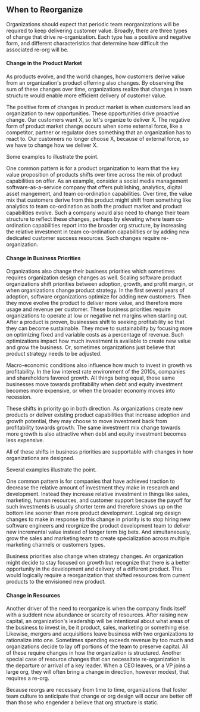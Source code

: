 ## When to Reorganize
Organizations should expect that periodic team reorganizations will be required to keep delivering customer value. Broadly, there are three types of change that drive re-organization. Each type has a positive and negative form, and different characteristics that determine how difficult the associated re-org will be.

#### Change in the Product Market
As products evolve, and the world changes, how customers derive value from an organization's product offerring also changes. By observing the sum of these changes over time, organizations realize that changes in team structure would enable more efficient delivery of customer value.

The positive form of changes in product market is when customers lead an organization to new opportunities. These opportunities drive proactive change. Our customers want X, so let's organize to deliver X. The negative form of product market change occurs when some external force, like a competitor, partner or regulator does something that an organization has to react to. Our customers no longer choose X, because of external force, so we have to change how we deliver X.

Some examples to illustrate the point. 

One common pattern is for a product organization to learn that the key value proposition of products shifts over time across the mix of product capabilities on offer. As an example, consider a social media management software-as-a-service company that offers publishing, analytics, digital asset mangement, and team co-ordination capabilities. Over time, the value mix that customers derive from this product might shift from something like analytics to team co-ordination as both the product market and product capabilities evolve. Such a company would also need to change their team structure to reflect these changes, perhaps by elevating where team co-ordination capabilities report into the broader org structure, by increasing the relative investment in team co-ordination capabilities or by adding new dedicated customer success resources. Such changes require re-organization.

#### Change in Business Priorities
Organizations also change their business priorities which sometimes requires organization design changes as well. Scaling software product organizations shift priorities between adoption, growth, and profit margin, or when organizations change product strategy. In the first several years of adoption, software organizations optimize for adding new customers. Then they move evolve the product to deliver more value, and therefore more usage and revenue per customer. These business priorities require organizations to operate at low or negative net margins when starting out. After a product is proven, businesses shift to seeking profitability so that they can become sustainable. They move to sustainability by focusing more on optimizing fixed and variable costs as a percentage of revenue. Such optimizations impact how much investment is available to create new value and grow the business. Or, sometimes organizations just believe that product strategy needs to be adjusted. 

Macro-economic conditions also influence how much to invest in growth vs profitability. In the low interest rate environment of the 2010s, companies and shareholders favored growth. All things being equal, those same businesses move towards profitability when debt and equity investment becomes more expensive, or when the broader economy moves into recession. 

These shifts in priority go in both direction. As organizations create new products or deliver existing product capabilities that increase adoption and growth potential, they may choose to move investment back from profitability towards growth. The same investment mix change towards more growth is also attractive when debt and equity investment becomes less expensive.

All of these shifts in business priorities are supportable with changes in how organizations are designed.

Several examples illustrate the point. 

One common pattern is for companies that have achieved traction to decrease the relative amount of investment they make in research and development. Instead they increase relative investment in things like sales, marketing, human resources, and customer support because the payoff for such investments is usually shorter term and therefore shows up on the bottom line sooner than more product development. Logical org design changes to make in response to this change in priority is to stop hiring new software engineers and reorgnize the product development team to deliver new incremental value instead of longer term big bets. And simultaneously, grow the sales and marketing team to create specialization across multiple marketing channels or customers types.

Business priorities also change when strategy changes. An organization might decide to stay focused on growth but recognize that there is a better opportunity in the development and delivery of a different product. This would logically require a reorganization that shifted resources from current products to the envisioned new product.

#### Change in Resources
Another driver of the need to reorganize is when the company finds itself with a suddent new abundance or scarcity of resources. After raising new capital, an organization's leadership will be intentional about what areas of the business to invest in, be it product, sales, marketing or something else. Likewise, mergers and acquisitions leave business with two organizations to rationalize into one. Sometimes spending exceeds revenue by too much and organizations decide to lay off portions of the team to preserve capital. All of these require changes in how the organization is structured. Another special case of resource changes that can necessitate re-organization is the departure or arrival of a key leader. When a CEO leaves, or a VP joins a large org, they will often bring a change in direction, however modest, that requires a re-org.






Because reorgs are necessary from time to time, organizations that foster team culture to anticipate that change or org design will occur are better off than those who engender a believe that org structure is static. 
